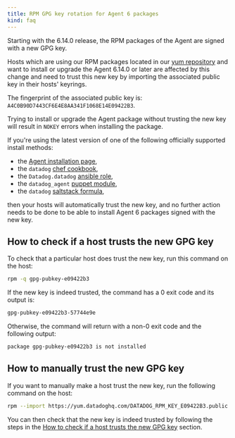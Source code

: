 ```yaml
---
title: RPM GPG key rotation for Agent 6 packages
kind: faq
---
```


Starting with the 6.14.0 release, the RPM packages of the Agent are signed with a new GPG key.

Hosts which are using our RPM packages located in our [yum repository][1] and want to install or upgrade the Agent 6.14.0 or later are affected by this change and need to trust this new key by importing the associated public key in their hosts' keyrings.

The fingerprint of the associated public key is: `A4C0B90D7443CF6E4E8AA341F1068E14E09422B3`.

Trying to install or upgrade the Agent package without trusting the new key will result in `NOKEY` errors when installing the package.

If you're using the latest version of one of the following officially supported install methods:
- the [Agent installation page][2],
- the `datadog` [chef cookbook][3],
- the `Datadog.datadog` [ansible role][4],
- the `datadog_agent` [puppet module][5],
- the `datadog` [saltstack formula][6],

then your hosts will automatically trust the new key, and no further action needs to be done to be able to install Agent 6 packages signed with the new key.

## How to check if a host trusts the new GPG key

To check that a particular host does trust the new key, run this command on the host:
```bash
rpm -q gpg-pubkey-e09422b3
```

If the new key is indeed trusted, the command has a 0 exit code and its output is:
```bash
gpg-pubkey-e09422b3-57744e9e
```

Otherwise, the command will return with a non-0 exit code and the following output:
```bash
package gpg-pubkey-e09422b3 is not installed
```

## How to manually trust the new GPG key

If you want to manually make a host trust the new key, run the following command on the host:

```bash
rpm --import https://yum.datadoghq.com/DATADOG_RPM_KEY_E09422B3.public
```

You can then check that the new key is indeed trusted by following the steps in the [How to check if a host trusts the new GPG key](#how-to-check-if-a-host-trusts-the-new-GPG-key) section.

[1]: https://yum.datadoghq.com/
[2]: https://app.datadoghq.com/account/settings#agent
[3]: https://github.com/DataDog/chef-datadog
[4]: https://github.com/DataDog/ansible-datadog
[5]: https://github.com/DataDog/puppet-datadog-agent
[6]: https://github.com/DataDog/datadog-formula
